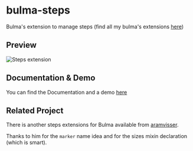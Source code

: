# bulma-steps
Bulma's extension to manage steps
(find all my bulma's extensions [here](https://wikiki.github.io/bulma-extensions/overview))

Preview
---
![Steps extension](https://img4.hostingpics.net/pics/787860ScreenShot20170816at123716.png)

Documentation & Demo
---
You can find the Documentation and a demo [here](https://wikiki.github.io/bulma-extensions/steps)

## Related Project

There is another steps extensions for Bulma available from
[aramvisser](https://github.com/aramvisser/bulma-steps).

Thanks to him for the ```marker``` name idea and for the sizes mixin declaration (which is smart).
